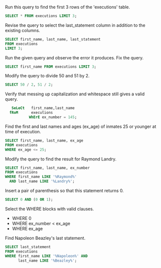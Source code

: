 Run this query to find the first 3 rows of the 'executions' table.

```SQL
SELECT * FROM executions LIMIT 3;
```

Revise the query to select the last_statement column in addition to the existing columns.

```SQL
SELECT first_name, last_name, last_statement
FROM executions
LIMIT 3;
```

Run the given query and observe the error it produces. Fix the query.

```SQL
SELECT first_name FROM executions LIMIT 3;
```

Modify the query to divide 50 and 51 by 2.

```SQL
SELECT 50 / 2, 51 / 2;
```

Verify that messing up capitalization and whitespace still gives a valid query.
```SQL
   SeLeCt   first_name,last_name
  fRoM      executions
           WhErE ex_number = 145;
```

Find the first and last names and ages (ex_age) of inmates 25 or younger at time of execution.

```SQL
SELECT first_name, last_name, ex_age
FROM executions
WHERE ex_age <= 25;
```

Modify the query to find the result for Raymond Landry.

```SQL
SELECT first_name, last_name, ex_number
FROM executions
WHERE first_name LIKE '%Raymond%'
  AND last_name LIKE '%Landry%';
```

Insert a pair of parenthesis so that this statement returns 0.

```SQL
SELECT 0 AND (0 OR 1);
```

Select the WHERE blocks with valid clauses.
- WHERE 0
- WHERE ex_number < ex_age
- WHERE ex_age

Find Napoleon Beazley's last statement.

```SQL
SELECT last_statement
FROM executions
WHERE first_name LIKE '%Napoleon%' AND 
      last_name LIKE '%Beazley%';
```
